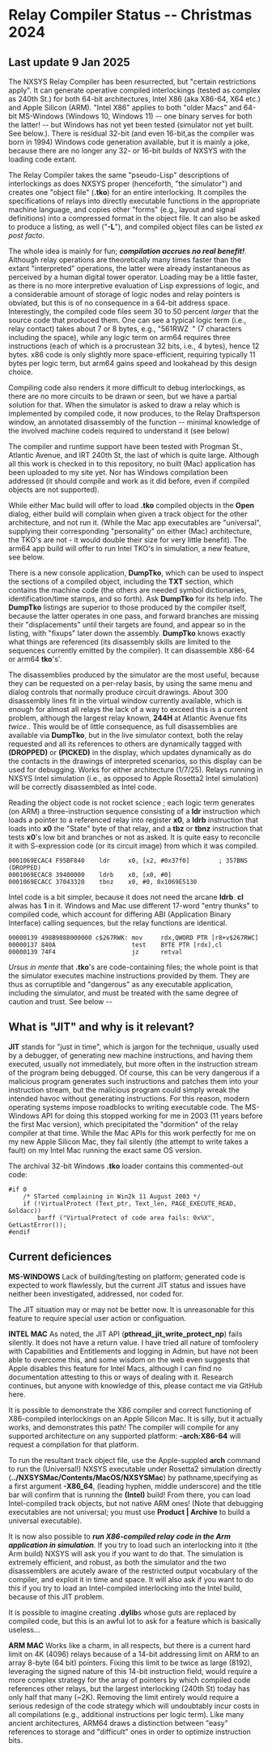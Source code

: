 # Relay Compiler Status -- Christmas 2024

## Last update 9 Jan 2025

The NXSYS Relay Compiler has been resurrected, but "certain restrictions apply". It can generate operative compiled interlockings (tested as complex as 240th St.) for both 64-bit architectures, Intel X86 (aka X86-64, X64 etc.) and Apple Silicon (ARM).  "Intel X86" applies to both "older Macs" and 64-bit MS-Windows (Windows 10, Windows 11) -- one binary serves for both the latter! -- but Windows has not yet been tested (simulator not yet built. See below.).  There is residual 32-bit (and even 16-bit,as the compiler was born in 1994) Windows code generation available, but it is mainly a joke, because there are no longer any 32- or 16-bit builds of NXSYS with the loading code extant. 

The Relay Compiler takes the same "pseudo-Lisp" descriptions of interlockings as does NXSYS proper (henceforth, "the simulator") and creates one "object file" (**.tko**) for an entire interlocking.  It compiles the specifications of relays into directly executable functions in the appropriate machine language, and copies other "forms" (e.g., layout and signal definitions) into a compressed format in the object file.  It can also be asked to produce a listing, as well ("**-L**"), and compiled object files can be listed *ex post facto*.

The whole idea is mainly for fun; ***compilation accrues no real benefit!***.  Although relay operations are theoretically many times faster than the extant "interpreted" operations, the latter were already instantaneous as perceived by a human digital tower operator.  Loading may be a little faster, as there is no more interpretive evaluation of Lisp expressions of logic, and a considerable amount of storage of logic nodes and relay pointers is obviated, but this is of no consequence in a 64-bit address space.  Interestingly, the compiled code files seem 30 to 50 percent *larger* that the source code that produced them. One can see a typical logic term (i.e., relay contact) takes about 7 or 8 bytes, e.g., "561RWZ<code>&nbsp;</code>" (7 characters including the space), while any logic term on arm64 requires three instructions (each of which is a procrustean 32 bits, i.e., 4 bytes), hence 12 bytes.  x86 code is only slightly more space-efficient, requiring typically 11 bytes per logic term, but arm64 gains speed and lookahead by this design choice.

Compiling code also renders it more difficult to debug interlockings, as there are no more circuits to be drawn or seen, but we have a partial solution for that.  When the simulator is asked to draw a relay which is implemented by compiled code, it now produces, to the Relay Draftsperson window, an annotated disassembly of the function -- minimal knowledge of the involved machine codeis required to understand it (see below)

The compiler and runtime support have been tested with Progman St., Atlantic Avenue, and IRT 240th St, the last of which is quite large.  Although all this work is checked in to this repository, no built (Mac) application has been uploaded to my site yet. Nor has Windows compilation been addressed (it should compile and work as it did before, even if compiled objects are not supported).

While either Mac build will offer to load **.tko** compiled objects in the **Open** dialog, either build will complain when given a track object for the other architecture, and not run it.  (While the Mac app executables are "universal", supplying their corresponding "personality" on either (Mac) architecture, the TKO's are not - it would double their size for very little benefit).  The arm64 app build will offer to run Intel TKO's in simulation, a new feature, see below.

There is a new console application, **DumpTko**, which can be used to inspect the sections of a compiled object, including the **TXT** section, which contains the machine code (the others are needed symbol dictionaries, identification/time stamps, and so forth).  Ask **DumpTko** for its help info. The **DumpTko** listings are superior to those produced by the compiler itself, because the latter operates in one pass, and forward branches are missing their "displacements" until their targets are found, and appear so in the listing, with "fixups" later down the assembly.  **DumpTko** knows exactly what things are referenced (its disassembly skills are limited to the sequences currently emitted by the compiler). It can disassemble X86-64 or arm64 **tko**'s'.

The disassemblies produced by the simulator are the most useful, because they can be requested on a per-relay basis, by using the same menu and dialog controls that normally produce circuit drawings.  About 300 disassembly lines fit in the virtual window currently available, which is enough for almost all relays the lack of a way to exceed this is a current problem, although the largest relay known, **244H** at Atlantic Avenue fits *twice*..  This would be of little consequence, as full disassemblies are available via **DumpTko**, but in the live simulator context, both the relay requested and all its references to others are dynamically tagged with **(DROPPED)** or **(PICKED)** in the display, which updates dynamically as do the contacts in the drawings of interpreted scenarios, so this display can be used for debugging. Works for either architecture (1/7/25).  Relays running in NXSYS Intel simulation (i.e., as opposed to Apple Rosetta2 Intel simulation) will be correctly disassembled as Intel code.

Reading the object code is not rocket science ; each logic term generates (on ARM) a three-instruction sequence consisting of a **ldr** instruction which loads a pointer to a referenced relay into register **x0**, a **ldrb** instruction that loads into **x0** the "State" byte of that relay, and a **tbz** or **tbnz** instruction that tests **x0**'s low bit and branches or not as asked. It is quite easy to reconcile it with S-expression code (or its circuit image) from which it was compiled.

    0001069ECAC4 F95BF840    ldr     x0, [x2, #0x37f0]        ; 357BNS  (DROPPED)
    0001069ECAC8 39400000    ldrb    x0, [x0, #0]
    0001069ECACC 37043320    tbnz    x0, #0, 0x1069E5130

Intel code is a bit simpler, because it does not need the arcane **ldrb**. **cl** alwas has **1** in it.  Windows and Mac use different 17-word "entry thunks" to compiled code, which account for differing ABI (Application Binary Interface) calling sequences, but the relay functions are identical.

    00000139 498B9088000000 c$267RWK: mov     rdx,QWORD PTR [r8+v$267RWC]
    00000137 840A                     test    BYTE PTR [rdx],cl
    00000139 74F4                     jz      retval

*Ursus in mente* that **.tko**'s are code-containing files; the whole point is that the simulator executes machine instructions provided by them.  They are thus as corruptible and "dangerous" as any executable application, including the simulator, and must be treated with the same degree of caution and trust. See below --

## What is "JIT" and why is it relevant?

**JIT** stands for "just in time", which is jargon for the technique, usually used by a debugger, of generating new machine instructions, and having them executed, usually not immediately, but more often in the instruction stream of the program being debugged.  Of course, this can be very dangerous if a malicious program generates such instructions and patches them into your instruction stream, but the malicious program could simply wreak the intended havoc without generating instructions.  For this reason, modern operating systems impose roadblocks to writing executable code.  The MS-Windows API for doing this stopped working for me in 2003 (11 years before the first Mac version), which precipitated the "dormition" of the relay compiler at that time. While the Mac APIs for this work perfectly for me on my new Apple Silicon Mac, they fail silently (the attempt to write takes a fault) on my Intel Mac running the exact same OS version.

The archival 32-bit Windows **.tko** loader contains this commented-out code:

	#if 0
 		/* STarted complaining in Win2k 11 August 2003 */
		if (!VirtualProtect (Text_ptr, Text_len, PAGE_EXECUTE_READ, &oldacc))
		    barff ("VirtualProtect of code area fails: 0x%X", GetLastError());
	#endif

## Current deficiences

**MS-WINDOWS** Lack of building/testing on platform; generated code is expected to work flawlessly, but the current JIT status and issues have neither been investigated, addressed, nor coded for.

The JIT situation may or may not be better now.  It is unreasonable for this feature to require special user action or configuation.

**INTEL MAC** As noted, the JIT API (**pthread_jit_write_protect_np**) fails silently. It does not have a return value.  I have tried all nature of tomfoolery with Capabilities and Entitlements and logging in Admin, but have not been able to overcome this, and some wisdom on the web even suggests that Apple disables this feature for Intel Macs, although I can find no documentation attesting to this or ways of dealing with it.  Research continues, but anyone with knowledge of this, please contact me via GitHub here.

It is possible to demonstrate the X86 compiler and correct functioning of X86-compiled interlockings on an Apple Silicon Mac.  It is silly, but it actually works, and demonstrates this path!  The compiler will compile for any supported architecture on any supported platform:  **-arch:X86-64** will request a compilation for that platform.

To run the resultant track object file, use the Apple-suppled **arch** command to run the (Universal!) NXSYS executable under Rosetta2 simulation directly (**../NXSYSMac/Contents/MacOS/NXSYSMac**) by pathname,specifying as a first argument **-X86_64**, (leading hyphen, middle underscore) and the title bar will confirm that is running the **(Intel)** build!  From there, you can load Intel-compiled track objects, but not native ARM ones! (Note that debugging executables are not universal; you must use **Product | Archive** to build a universal executable).

It is now also possible to ***run X86-compiled relay code in the Arm application in simulation***. If you try to load such an interlocking into it (the Arm build) NXSYS will ask you if you want to do that.  The simulation is extremely efficient, and robust, as both the simulator and the two disassemblers are acutely aware of the restricted output vocabulary of the compiler, and exploit it in time and space. It will also ask if you want to do this if you try to load an Intel-compiled interlocking into the Intel build, because of this JIT problem.

It is possible to imagine creating **.dylib**s whose guts are replaced by compiled code, but this is an awful lot to ask for a feature which is basically useless...

**ARM MAC** Works like a charm, in all respects, but there is a current hard limit on 4K (4096) relays because of a 14-bit addressing limit on ARM to an array 8-byte (64 bit) pointers. Fixing this limit to be twice as large (8192), leveraging the signed nature of this 14-bit instruction field, would require a more complex strategy for the array of pointers by which compiled code references other relays, but the largest interlocking (240th St) today has only half that many (~2K).  Removing the limit entirely would require a serious redesign of the code strategy which will undoubtably incur costs in all compilations (e.g., additional instructions per logic term).  Like many ancient architectures, ARM64 draws a distinction between "easy" references to storage and "difficult" ones in order to optimize instruction bits.
